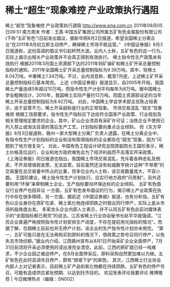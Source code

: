 # 稀土“超生”现象难控 产业政策执行遇阻

稀土“超生”现象难控 产业政策执行遇阻
http://www.sina.com.cn  2011年08月05日09:51  南方周末
作者：王茜
中国五矿集团公司所属五矿有色金属股份有限公司(下称“五矿有色”)日前发出倡议，据新华网8月2日报道，希望全国稀土分离企业“在2011年8月初立即主动停产，确保稀土市场平稳运营。”
《中国证券报》8月3日报道称，这份高调的倡议书引起轩然大波。业内人士称，五矿有色的这一行为，实际上揭示出相关产业政策并不会真正得到有效执行。
稀土指令性生产政策未有效执行
根据2011年3月国土资源部下达的2011年钨矿锑矿和稀土矿开采总量控制指标的通知，2011年全国稀土矿开采总量控制指标为9.38万吨，其中，轻稀土8.04万吨，中重稀土1.34万吨。不过，业内消息称，截至7月底，上述稀土矿开采总量控制指标已基本用完。
上述《中国证券报》报道显示，自2005年开始，我国稀土产量连续5年超过10万吨，而指令性生产计划平均每年为8万吨。据中国稀土学会粗略估计，2010年，我国稀土实际产量约13万吨，而国土资源部设定的当年稀土开采总量控制指标为8.92万吨。
对此，中国稀土学会学术部主任陈占恒表示，由于监管不力，稀土开采超标是行业的正常现象。
市场交易混乱 “超生”现象难控
根据工信部要求，指令性生产指标应下达给符合国家产业政策、行业规划及相关管理规定要求的企业。其中，矿山企业须具有采矿许可证；冶炼企业不使用已列入禁止或淘汰目录的落后生产工艺。计划指标要向重点企业倾斜。
但《东方早报》8月3日报道称，赣州一家大型稀土分离厂负责人透露，在稀土分离企业中，有指令性生产计划指标的企业和没有取得指标的企业都存在“超生”现象，因为“问题到了地方很复杂”。
对此，中国有色工程设计研究总院原副院长王国珍表示，稀土价格高位运行，企业和地方政府难免会为了经济利益而不去落实开采政策。
《上海证券报》同日报道也指出，我国稀土市场交易混乱，充斥着各种走私及倒卖，不开具增值税发票，无法监管。目前虽然还没有权威数字统计这种“不带票”的交易量在总交易量中所占的比重，但多位业内人士称，该交易数量庞大，不容小觑。
王国珍建议，稀土指令性生产计划执行，应实行地方政府“问责制”。另外还要利用“环保”来牵制稀土企业，生产指标要向环保达标的企业倾斜。
五矿有色倡议行业停产也招非议
一方面，五矿有色发布倡议的行为，揭示稀土产业政策在执行中存在很多障碍，另一方面，据前述《中国证券报》报道，也有分析指，五矿有色以企业身份在原矿吃紧、稀土氧化物连续阴跌之时倡议同行停产，实际上是从市场利益角度出发。
多家龙头企业内部人士表示，并不认同五矿有色此前对媒体表示的“全国指标都已用完”的说法。江苏省稀土行业协会秘书长赵平华就强调，“江苏企业普遍严格按照指令性计划安排生产进度，不存在提前用光指标的情况”。而据了解，包钢稀土目前也并无停产计划，该企业的生产指令性计划亦未用完。
“第一，五矿可能只是在无法再购买到原料的情况下，借政策之势号召同行停产，以免失去市场份额。”据业内介绍，江西赣州宣布从8月1日开始采矿企业全面停产，7月31日前须将开采必须使用的浸出液完全清空。此前，江西的原矿就已经一吨难求，不少企业因之被迫停产。在8月全面停采后，原料采购自然更加难以为继。五矿有色在此时高调号召停产，颇有“顺坡下驴”的架势。
其次，江西稀土行业协会内部人士对记者表示，目前稀土矿产品和氧化物都在持续阴跌，五矿有色的停产号召，可能有造成供应紧张预期、以达到托市目的。
欢迎发表评论我要评论
微博推荐 | 今日微博热点（编辑：SN002）

